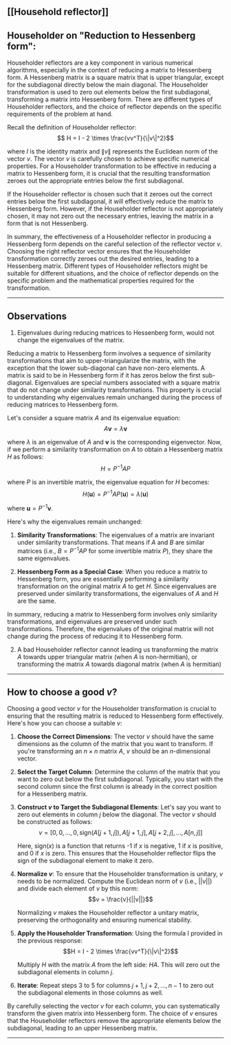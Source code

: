 [[Household reflector]]
---
## Householder on "Reduction to Hessenberg form": 

Householder reflectors are a key component in various numerical algorithms, especially in the context of reducing a matrix to Hessenberg form. A Hessenberg matrix is a square matrix that is upper triangular, except for the subdiagonal directly below the main diagonal. The Householder transformation is used to zero out elements below the first subdiagonal, transforming a matrix into Hessenberg form. There are different types of Householder reflectors, and the choice of reflector depends on the specific requirements of the problem at hand.

Recall the definition of Householder reflector: 
$$ H = I - 2 \times \frac{vv^T}{\|v\|^2}$$

where $I$ is the identity matrix and $\|v\|$ represents the Euclidean norm of the vector $v$. The vector $v$ is carefully chosen to achieve specific numerical properties. For a Householder transformation to be effective in reducing a matrix to Hessenberg form, it is crucial that the resulting transformation zeroes out the appropriate entries below the first subdiagonal.

If the Householder reflector is chosen such that it zeroes out the correct entries below the first subdiagonal, it will effectively reduce the matrix to Hessenberg form. However, if the Householder reflector is not appropriately chosen, it may not zero out the necessary entries, leaving the matrix in a form that is not Hessenberg.

In summary, the effectiveness of a Householder reflector in producing a Hessenberg form depends on the careful selection of the reflector vector $v$. Choosing the right reflector vector ensures that the Householder transformation correctly zeroes out the desired entries, leading to a Hessenberg matrix. Different types of Householder reflectors might be suitable for different situations, and the choice of reflector depends on the specific problem and the mathematical properties required for the transformation.

---
## Observations

1. Eigenvalues during reducing matrices to Hessenberg form, would not change the eigenvalues of the matrix. 

Reducing a matrix to Hessenberg form involves a sequence of similarity transformations that aim to upper-triangularize the matrix, with the exception that the lower sub-diagonal can have non-zero elements. A matrix is said to be in Hessenberg form if it has zeros below the first sub-diagonal. Eigenvalues are special numbers associated with a square matrix that do not change under similarity transformations. This property is crucial to understanding why eigenvalues remain unchanged during the process of reducing matrices to Hessenberg form.

Let's consider a square matrix $A$ and its eigenvalue equation:
$$ A \mathbf{v} = \lambda \mathbf{v}$$

where $\lambda$ is an eigenvalue of $A$ and $\mathbf{v}$ is the corresponding eigenvector. Now, if we perform a similarity transformation on $A$ to obtain a Hessenberg matrix $H$ as follows:
$$ H = P^{-1} A P$$

where $P$ is an invertible matrix, the eigenvalue equation for $H$ becomes:
$$ H (\mathbf{u}) = P^{-1} A P (\mathbf{u}) = \lambda (\mathbf{u})$$

where $\mathbf{u} = P^{-1} \mathbf{v}$.

Here's why the eigenvalues remain unchanged:

1. **Similarity Transformations**: The eigenvalues of a matrix are invariant under similarity transformations. That means if $A$ and $B$ are similar matrices (i.e., $B = P^{-1} A P$ for some invertible matrix $P$), they share the same eigenvalues.

2. **Hessenberg Form as a Special Case**: When you reduce a matrix to Hessenberg form, you are essentially performing a similarity transformation on the original matrix $A$ to get $H$. Since eigenvalues are preserved under similarity transformations, the eigenvalues of $A$ and $H$ are the same.

In summary, reducing a matrix to Hessenberg form involves only similarity transformations, and eigenvalues are preserved under such transformations. Therefore, the eigenvalues of the original matrix will not change during the process of reducing it to Hessenberg form.


2. A bad Householder reflector cannot leading us transforming the matrix $A$ towards upper triangular matrix (when $A$ is non-hermitian), or transforming the matrix $A$ towards diagonal matrix (when $A$ is hermitian)


---

## How to choose a good $v$?

Choosing a good vector $v$ for the Householder transformation is crucial to ensuring that the resulting matrix is reduced to Hessenberg form effectively. Here's how you can choose a suitable $v$:

1. **Choose the Correct Dimensions**: The vector $v$ should have the same dimensions as the column of the matrix that you want to transform. If you're transforming an $n \times n$ matrix $A$, $v$ should be an $n$-dimensional vector.

2. **Select the Target Column**: Determine the column of the matrix that you want to zero out below the first subdiagonal. Typically, you start with the second column since the first column is already in the correct position for a Hessenberg matrix.

3. **Construct $v$ to Target the Subdiagonal Elements**: Let's say you want to zero out elements in column $j$ below the diagonal. The vector $v$ should be constructed as follows:
$$v = [0, 0, ..., 0, \text{sign}(A[j+1,j]), A[j+1,j], A[j+2,j], ..., A[n,j]]$$

   Here, $\text{sign}(x)$ is a function that returns -1 if $x$ is negative, 1 if $x$ is positive, and 0 if $x$ is zero. This ensures that the Householder reflector flips the sign of the subdiagonal element to make it zero.

4. **Normalize $v$**: To ensure that the Householder transformation is unitary, $v$ needs to be normalized. Compute the Euclidean norm of $v$ (i.e., $||v||$) and divide each element of $v$ by this norm:
$$v = \frac{v}{||v||}$$

   Normalizing $v$ makes the Householder reflector a unitary matrix, preserving the orthogonality and ensuring numerical stability.

5. **Apply the Householder Transformation**: Using the formula I provided in the previous response:
$$H = I - 2 \times \frac{vv^T}{\|v\|^2}$$

   Multiply $H$ with the matrix $A$ from the left side: $HA$. This will zero out the subdiagonal elements in column $j$.

6. **Iterate**: Repeat steps 3 to 5 for columns $j+1, j+2, \ldots, n-1$ to zero out the subdiagonal elements in those columns as well.

By carefully selecting the vector $v$ for each column, you can systematically transform the given matrix into Hessenberg form. The choice of $v$ ensures that the Householder reflectors remove the appropriate elements below the subdiagonal, leading to an upper Hessenberg matrix.


----
